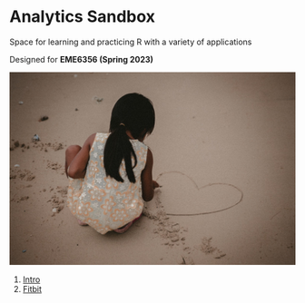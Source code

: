# Analytics Sandbox 

Space for learning and practicing R with a variety of applications

Designed for **EME6356 (Spring 2023)**

![](img/sand.jpg)

1. [Intro](1-intro.html)
2. [Fitbit](2-fitbit.html)
